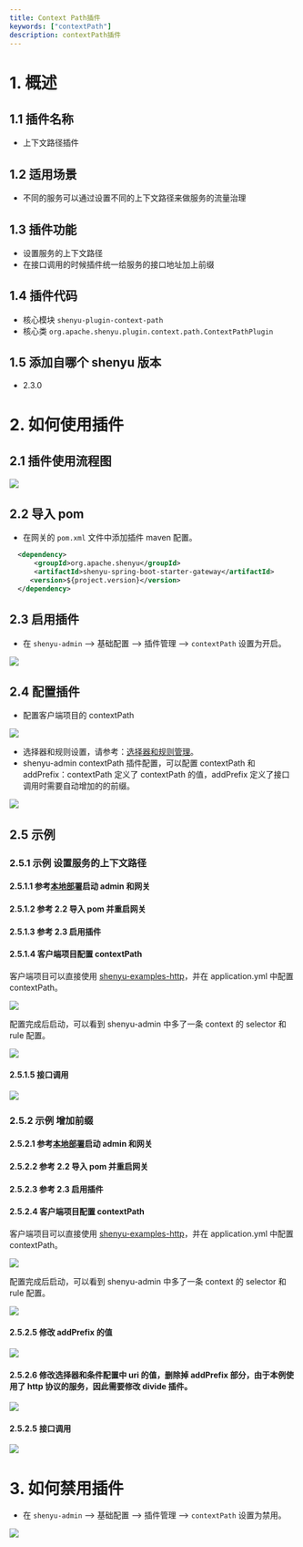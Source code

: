 ```yaml
---
title: Context Path插件
keywords: ["contextPath"]
description: contextPath插件
---
```


# 1. 概述

## 1.1 插件名称

* 上下文路径插件

## 1.2 适用场景

* 不同的服务可以通过设置不同的上下文路径来做服务的流量治理

## 1.3 插件功能

* 设置服务的上下文路径
* 在接口调用的时候插件统一给服务的接口地址加上前缀

## 1.4 插件代码

* 核心模块 ```shenyu-plugin-context-path```
* 核心类 ```org.apache.shenyu.plugin.context.path.ContextPathPlugin```

## 1.5 添加自哪个 shenyu 版本

* 2.3.0

# 2. 如何使用插件

## 2.1 插件使用流程图

![](/img/shenyu/plugin/context-path/procedure-cn.png)

## 2.2 导入 pom

- 在网关的 `pom.xml` 文件中添加插件 maven 配置。

```xml
  <dependency>
      <groupId>org.apache.shenyu</groupId>
      <artifactId>shenyu-spring-boot-starter-gateway</artifactId>
     <version>${project.version}</version>
  </dependency>
```

## 2.3 启用插件

- 在 `shenyu-admin` --> 基础配置 --> 插件管理 --> `contextPath` 设置为开启。

![](/img/shenyu/plugin/context-path/enable-cn.png)

## 2.4 配置插件

- 配置客户端项目的 contextPath

![](/img/shenyu/plugin/context-path/client-project-config.png)

- 选择器和规则设置，请参考：[选择器和规则管理](../../user-guide/admin-usage/selector-and-rule)。
- shenyu-admin contextPath 插件配置，可以配置 contextPath 和 addPrefix：contextPath 定义了 contextPath 的值，addPrefix 定义了接口调用时需要自动增加的的前缀。

![](/img/shenyu/plugin/context-path/plugin-config-cn.png)

## 2.5 示例

### 2.5.1 示例 设置服务的上下文路径

#### 2.5.1.1 参考[本地部署](https://shenyu.apache.org/zh/docs/deployment/deployment-local)启动 admin 和网关

#### 2.5.1.2 参考 2.2 导入 pom 并重启网关

#### 2.5.1.3 参考 2.3 启用插件

#### 2.5.1.4 客户端项目配置 contextPath

客户端项目可以直接使用 [shenyu-examples-http](https://github.com/apache/incubator-shenyu/tree/master/shenyu-examples/shenyu-examples-http)，并在 application.yml 中配置 contextPath。

![](/img/shenyu/plugin/context-path/client-project-config.png)

配置完成后启动，可以看到 shenyu-admin 中多了一条 context 的 selector 和 rule 配置。

![](/img/shenyu/plugin/context-path/context-path-selector-and-rule-cn.png)

#### 2.5.1.5 接口调用

![](/img/shenyu/plugin/context-path/invoke-interface.png)

### 2.5.2 示例 增加前缀

#### 2.5.2.1 参考[本地部署](https://shenyu.apache.org/zh/docs/deployment/deployment-local)启动 admin 和网关

#### 2.5.2.2 参考 2.2 导入 pom 并重启网关

#### 2.5.2.3 参考 2.3 启用插件

#### 2.5.2.4 客户端项目配置 contextPath

客户端项目可以直接使用 [shenyu-examples-http](https://github.com/apache/incubator-shenyu/tree/master/shenyu-examples/shenyu-examples-http)，并在 application.yml 中配置 contextPath。

![](/img/shenyu/plugin/context-path/client-project-config.png)

配置完成后启动，可以看到 shenyu-admin 中多了一条 context 的 selector 和 rule 配置。

![](/img/shenyu/plugin/context-path/context-path-selector-and-rule-cn.png)

#### 2.5.2.5 修改 addPrefix 的值

![](/img/shenyu/plugin/context-path/add-prefix-cn.png)

#### 2.5.2.6 修改选择器和条件配置中 uri 的值，删除掉 addPrefix 部分，由于本例使用了 http 协议的服务，因此需要修改 divide 插件。

![](/img/shenyu/plugin/context-path/remove-add-prefix-cn.png)

#### 2.5.2.5 接口调用

![](/img/shenyu/plugin/context-path/invoke-interface-add-prefix.png)

# 3. 如何禁用插件

- 在 `shenyu-admin` --> 基础配置 --> 插件管理 --> `contextPath` 设置为禁用。

![](/img/shenyu/plugin/context-path/disable-cn.png)
